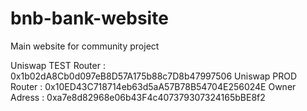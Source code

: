 # bnb-bank-website
Main website for community project

Uniswap TEST Router : 0x1b02dA8Cb0d097eB8D57A175b88c7D8b47997506
Uniswap PROD Router : 0x10ED43C718714eb63d5aA57B78B54704E256024E
Owner Adress : 0xa7e8d82968e06b43F4c407379307324165bBE8f2
